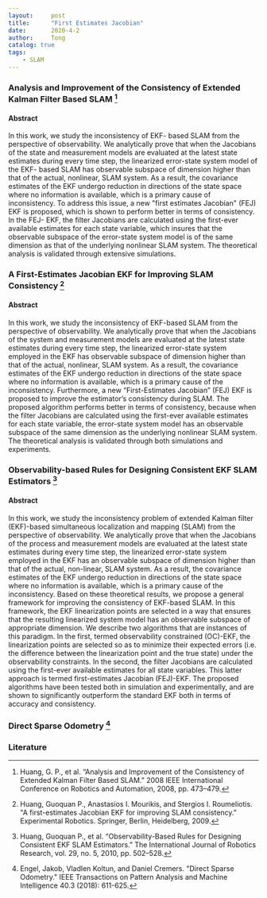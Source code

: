 ```yaml
---
layout:     post
title:      "First Estimates Jacobian"
date:       2020-4-2
author:     Tong
catalog: true
tags:
    - SLAM
---
```


### Analysis and Improvement of the Consistency of Extended Kalman Filter Based SLAM [^Huang08]

#### Abstract

In this work, we study the inconsistency of EKF- based SLAM from the perspective of observability. We analytically prove that when the Jacobians of the state and measurement models are evaluated at the latest state estimates during every time step, the linearized error-state system model of the EKF- based SLAM has observable subspace of dimension higher than that of the actual, nonlinear, SLAM system. As a result, the covariance estimates of the EKF undergo reduction in directions of the state space where no information is available, which is a primary cause of inconsistency. To address this issue, a new "first estimates Jacobian" (FEJ) EKF is proposed, which is shown to perform better in terms of consistency. In the FEJ- EKF, the filter Jacobians are calculated using the first-ever available estimates for each state variable, which insures that the observable subspace of the error-state system model is of the same dimension as that of the underlying nonlinear SLAM system. The theoretical analysis is validated through extensive simulations.

### A First-Estimates Jacobian EKF for Improving SLAM Consistency [^Huang09]

#### Abstract 

In this work, we study the inconsistency of EKF-based SLAM from the perspective of observability. We analytically prove that when the Jacobians of the system and measurement models are evaluated at the latest state estimates during every time step, the linearized error-state system employed in the EKF has observable subspace of dimension higher than that of the actual, nonlinear, SLAM system. As a result, the covariance estimates of the EKF undergo reduction in directions of the state space where no information is available, which is a primary cause of the inconsistency. Furthermore, a new “First-Estimates Jacobian” (FEJ) EKF is proposed to improve the estimator’s consistency during SLAM. The proposed algorithm performs better in terms of consistency, because when the filter Jacobians are calculated using the first-ever available estimates for each state variable, the error-state system model has an observable subspace of the same dimension as the underlying nonlinear SLAM system. The theoretical analysis is validated through both simulations and experiments.

### Observability-based Rules for Designing Consistent EKF SLAM Estimators [^Huang10]

#### Abstract 

In this work, we study the inconsistency problem of extended Kalman filter (EKF)-based simultaneous localization and mapping (SLAM) from the perspective of observability. We analytically prove that when the Jacobians of the process and measurement models are evaluated at the latest state estimates during every time step, the linearized error-state system employed in the EKF has an observable subspace of dimension higher than that of the actual, non-linear, SLAM system. As a result, the covariance estimates of the EKF undergo reduction in directions of the state space where no information is available, which is a primary cause of the inconsistency. Based on these theoretical results, we propose a general framework for improving the consistency of EKF-based SLAM. In this framework, the EKF linearization points are selected in a way that ensures that the resulting linearized system model has an observable subspace of appropriate dimension. We describe two algorithms that are instances of this paradigm. In the first, termed observability constrained (OC)-EKF, the linearization points are selected so as to minimize their expected errors (i.e. the difference between the linearization point and the true state) under the observability constraints. In the second, the filter Jacobians are calculated using the first-ever available estimates for all state variables. This latter approach is termed first-estimates Jacobian (FEJ)-EKF. The proposed algorithms have been tested both in simulation and experimentally, and are shown to significantly outperform the standard EKF both in terms of accuracy and consistency.

### Direct Sparse Odometry [^Engel18]

### Literature

[^Huang08]: Huang, G. P., et al. “Analysis and Improvement of the Consistency of Extended Kalman Filter Based SLAM.” 2008 IEEE International Conference on Robotics and Automation, 2008, pp. 473–479.

[^Huang09]: Huang, Guoquan P., Anastasios I. Mourikis, and Stergios I. Roumeliotis. "A first-estimates Jacobian EKF for improving SLAM consistency." Experimental Robotics. Springer, Berlin, Heidelberg, 2009.

[^Huang10]: Huang, Guoquan P., et al. “Observability-Based Rules for Designing Consistent EKF SLAM Estimators.” The International Journal of Robotics Research, vol. 29, no. 5, 2010, pp. 502–528.


[^Engel18]: Engel, Jakob, Vladlen Koltun, and Daniel Cremers. "Direct Sparse Odometry." IEEE Transactions on Pattern Analysis and Machine Intelligence 40.3 (2018): 611-625.


